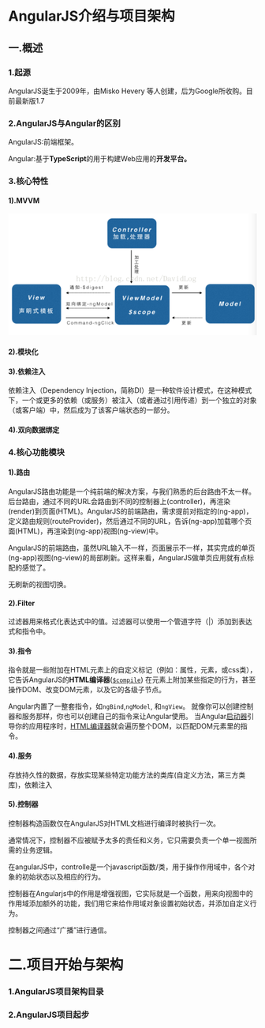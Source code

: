 # AngularJS介绍与项目架构

## 一.概述

### 1.起源

AngularJS诞生于2009年，由Misko Hevery 等人创建，后为Google所收购。目前最新版1.7

### 2.AngularJS与Angular的区别

AngularJS:前端框架。

Angular:基于**TypeScript**的用于构建Web应用的**开发平台。**

### 3.核心特性

#### 1\).MVVM

![](/assets/mvvm.png)

#### 2\).模块化

#### 3\).依赖注入

依赖注入（Dependency Injection，简称DI）是一种软件设计模式，在这种模式下，一个或更多的依赖（或服务）被注入（或者通过引用传递）到一个独立的对象（或客户端）中，然后成为了该客户端状态的一部分。

#### 4\).双向数据绑定

### 4.核心功能模块

#### 1\).路由

AngularJS路由功能是一个纯前端的解决方案，与我们熟悉的后台路由不太一样。后台路由，通过不同的URL会路由到不同的控制器上\(controller\)，再渲染\(render\)到页面\(HTML\)。AngularJS的前端路由，需求提前对指定的\(ng-app\)，定义路由规则\(routeProvider\)，然后通过不同的URL，告诉\(ng-app\)加载哪个页面\(HTML\)，再渲染到\(ng-app\)视图\(ng-view\)中。

AngularJS的前端路由，虽然URL输入不一样，页面展示不一样，其实完成的单页\(ng-app\)视图\(ng-view\)的局部刷新。这样来看，AngularJS做单页应用就有点标配的感觉了。

无刷新的视图切换。

#### 2\).Filter

过滤器用来格式化表达式中的值。过滤器可以使用一个管道字符（\|）添加到表达式和指令中。

#### 3\).指令

指令就是一些附加在HTML元素上的自定义标记（例如：属性，元素，或css类），它告诉AngularJS的**HTML编译器**\([`$compile`](http://www.angularjs.net.cn/tutorial/api/ng.$compile)\) 在元素上附加某些指定的行为，甚至操作DOM、改变DOM元素，以及它的各级子节点。

Angular内置了一整套指令，如`ngBind`,`ngModel`, 和`ngView`。 就像你可以创建控制器和服务那样，你也可以创建自己的指令来让Angular使用。 当Angular[启动器](http://www.angularjs.net.cn/tutorial/guide/bootstrap)引导你的应用程序时，[HTML编译器](http://www.angularjs.net.cn/tutorial/guide/compiler)就会遍历整个DOM，以匹配DOM元素里的指令。

#### 4\).服务

存放持久性的数据，存放实现某些特定功能方法的类库\(自定义方法，第三方类库\)，依赖注入

#### 5\).控制器

控制器构造函数仅在AngularJS对HTML文档进行编译时被执行一次。

通常情况下，控制器不应被赋予太多的责任和义务，它只需要负责一个单一视图所需的业务逻辑。

在angularJS中，controlle是一个javascript函数/类，用于操作作用域中，各个对象的初始状态以及相应的行为。

控制器在Angularjs中的作用是增强视图，它实际就是一个函数，用来向视图中的作用域添加额外的功能，我们用它来给作用域对象设置初始状态，并添加自定义行为。

控制器之间通过“广播”进行通信。

# 二.项目开始与架构

### 1.AngularJS项目架构目录

### 2.AngularJS项目起步



